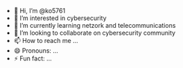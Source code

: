 - 👋 Hi, I’m @ko5761
- 👀 I’m interested in cybersecurity
- 🌱 I’m currently learning netzork and telecommunications
- 💞️ I’m looking to collaborate on cybersecurity community
- 📫 How to reach me ...
- 😄 Pronouns: ...
- ⚡ Fun fact: ...

<!---
ko5761/ko5761 is a ✨ special ✨ repository because its `README.md` (this file) appears on your GitHub profile.
You can click the Preview link to take a look at your changes.
--->
